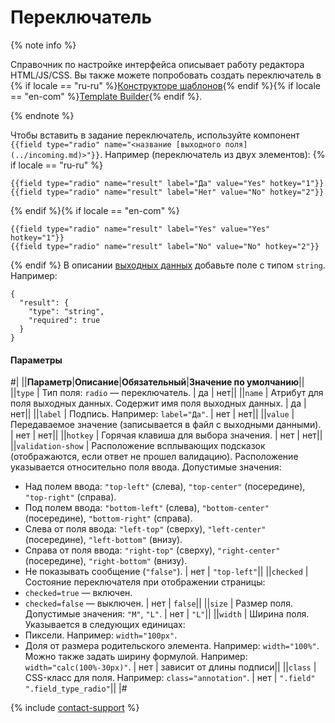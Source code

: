 # Переключатель

{% note info %}

Справочник по настройке интерфейса описывает работу редактора HTML/JS/CSS. Вы также можете попробовать создать переключатель в {% if locale == "ru-ru" %}[Конструкторе шаблонов](https://toloka.ai/ru/docs/template-builder/reference/field.radio-group){% endif %}{% if locale == "en-com" %}[Template Builder](https://toloka.ai/en/docs/template-builder/reference/field.radio-group){% endif %}.

{% endnote %}


Чтобы вставить в задание переключатель, используйте компонент `{{field type="radio" name="<название [выходного поля](../incoming.md)>"}}`. Например (переключатель из двух элементов):
 {% if locale == "ru-ru" %}
```no-highlight
{{field type="radio" name="result" label="Да" value="Yes" hotkey="1"}}
{{field type="radio" name="result" label="Нет" value="No" hotkey="2"}}
```
{% endif %}{% if locale == "en-com" %}
```no-highlight
{{field type="radio" name="result" label="Yes" value="Yes" hotkey="1"}}
{{field type="radio" name="result" label="No" value="No" hotkey="2"}}
```
{% endif %}
В описании [выходных данных](../incoming.md) добавьте поле с типом `string`. Например:

```no-highlight
{
  "result": {
    "type": "string",
    "required": true
  }
}
```

#### Параметры

#|
||**Параметр**|**Описание**|**Обязательный**|**Значение по умолчанию**||
||``` type ``` | Тип поля: `radio` — переключатель. | да | нет||
||``` name ``` | Атрибут для поля выходных данных. Содержит имя поля выходных данных. | да | нет||
||``` label ``` | Подпись. Например: `label="Да"`. | нет | нет||
||``` value ``` | Передаваемое значение (записывается в файл с выходными данными). | нет | нет||
||``` hotkey ``` | Горячая клавиша для выбора значения. | нет | нет||
||``` validation-show ``` | Расположение всплывающих подсказок (отображаются, если ответ не прошел валидацию). Расположение указывается относительно поля ввода.
Допустимые значения:
- Над полем ввода: `"top-left"` (слева), `"top-center"` (посередине), `"top-right"` (справа).
- Под полем ввода: `"bottom-left"` (слева), `"bottom-center"` (посередине), `"bottom-right"` (справа).
- Слева от поля ввода: `"left-top"` (сверху), `"left-center"` (посередине), `"left-bottom"` (внизу).
- Справа от поля ввода: `"right-top"` (сверху), `"right-center"` (посередине), `"right-bottom"` (внизу).
- Не показывать сообщение (`"false"`). | нет | ``` "top-left" ```||
||``` checked ``` | Состояние переключателя при отображении страницы:
- `checked=true` — включен.
- `checked=false` — выключен. | нет | ``` false ```||
||``` size ``` | Размер поля.
Допустимые значения: `"M"`, `"L"`. | нет | ``` "L" ```||
||``` width ``` | Ширина поля. Указывается в следующих единицах:
- Пиксели. Например: `width="100px"`.
- Доля от размера родительского элемента. Например: `width="100%"`.
Можно также задать ширину формулой. Например: `width="calc(100%-30px)"`. | нет | зависит от длины подписи||
||``` class ``` | CSS-класс для поля. Например: `class="annotation"`. | нет | ``` ".field" ".field_type_radio" ```||
|#

{% include [contact-support](../../_includes/contact-support-help.md) %}